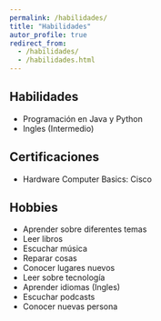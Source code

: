 ```yaml
---
permalink: /habilidades/
title: "Habilidades"
autor_profile: true
redirect_from:
  - /habilidades/
  - /habilidades.html
---
```


## Habilidades

- Programación en Java y Python
- Ingles (Intermedio)

## Certificaciones

- Hardware Computer Basics: Cisco

## Hobbies

- Aprender sobre diferentes temas
- Leer libros
- Escuchar música
- Reparar cosas
- Conocer lugares nuevos
- Leer sobre tecnología
- Aprender idiomas (Ingles)
- Escuchar podcasts
- Conocer nuevas persona
